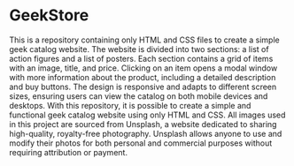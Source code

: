 # GeekStore
This is a repository containing only HTML and CSS files to create a simple geek catalog website. The website is divided into two sections: a list of action figures and a list of posters. Each section contains a grid of items with an image, title, and price. Clicking on an item opens a modal window with more information about the product, including a detailed description and buy buttons. The design is responsive and adapts to different screen sizes, ensuring users can view the catalog on both mobile devices and desktops. With this repository, it is possible to create a simple and functional geek catalog website using only HTML and CSS.
All images used in this project are sourced from Unsplash, a website dedicated to sharing high-quality, royalty-free photography. Unsplash allows anyone to use and modify their photos for both personal and commercial purposes without requiring attribution or payment.
